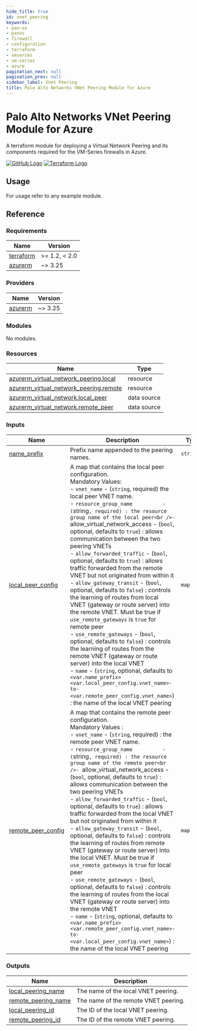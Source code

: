 ```yaml
---
hide_title: true
id: vnet_peering
keywords:
- pan-os
- panos
- firewall
- configuration
- terraform
- vmseries
- vm-series
- azure
pagination_next: null
pagination_prev: null
sidebar_label: Vnet Peering
title: Palo Alto Networks VNet Peering Module for Azure
---
```


# Palo Alto Networks VNet Peering Module for Azure

A terraform module for deploying a Virtual Network Peering and its components required for the VM-Series firewalls in Azure.

[![GitHub Logo](/img/view_on_github.png)](https://github.com/PaloAltoNetworks/terraform-azurerm-vmseries-modules/tree/main/examples/vnet_peering) [![Terraform Logo](/img/view_on_terraform_registry.png)](https://registry.terraform.io/modules/PaloAltoNetworks/vmseries-modules/azurerm/latest/examples/vnet_peering)

## Usage

For usage refer to any example module.

## Reference
<!-- BEGINNING OF PRE-COMMIT-TERRAFORM DOCS HOOK -->
### Requirements

| Name | Version |
|------|---------|
| <a name="requirement_terraform"></a> [terraform](#requirement\_terraform) | >= 1.2, < 2.0 |
| <a name="requirement_azurerm"></a> [azurerm](#requirement\_azurerm) | ~> 3.25 |

### Providers

| Name | Version |
|------|---------|
| <a name="provider_azurerm"></a> [azurerm](#provider\_azurerm) | ~> 3.25 |

### Modules

No modules.

### Resources

| Name | Type |
|------|------|
| [azurerm_virtual_network_peering.local](https://registry.terraform.io/providers/hashicorp/azurerm/latest/docs/resources/virtual_network_peering) | resource |
| [azurerm_virtual_network_peering.remote](https://registry.terraform.io/providers/hashicorp/azurerm/latest/docs/resources/virtual_network_peering) | resource |
| [azurerm_virtual_network.local_peer](https://registry.terraform.io/providers/hashicorp/azurerm/latest/docs/data-sources/virtual_network) | data source |
| [azurerm_virtual_network.remote_peer](https://registry.terraform.io/providers/hashicorp/azurerm/latest/docs/data-sources/virtual_network) | data source |

### Inputs

| Name | Description | Type | Default | Required |
|------|-------------|------|---------|:--------:|
| <a name="input_name_prefix"></a> [name\_prefix](#input\_name\_prefix) | Prefix name appended to the peering names. | `string` | `""` | no |
| <a name="input_local_peer_config"></a> [local\_peer\_config](#input\_local\_peer\_config) | A map that contains the local peer configuration.<br />Mandatory Values: <br />- `vnet_name`                   - (`string`, required) the local peer VNET name.<br />- `resource_group_name          - (`string`, required) : the resource group name of the local peer<br />- `allow\_virtual\_network\_access - (`bool`, optional, defaults to `true`) : allows communication between the two peering VNETs<br />- `allow_forwarded_traffic`     - (`bool`, optional, defaults to `true`) : allows traffic forwarded from the remote VNET but not originated from within it<br />- `allow_gateway_transit`       - (`bool`, optional, defaults to `false`) : controls the learning of routes from local VNET (gateway or route server) into the remote VNET. Must be true if `use_remote_gateways` is `true` for remote peer<br />- `use_remote_gateways`         - (`bool`, optional, defaults to `false`) : controls the learning of routes from the remote VNET (gateway or route server) into the local VNET<br />- `name`                        - (`string`, optional, defaults to `<var.name_prefix><var.local_peer_config.vnet_name>-to-<var.remote_peer_config.vnet_name>`) : the name of the local VNET peering | `map(any)` | n/a | yes |
| <a name="input_remote_peer_config"></a> [remote\_peer\_config](#input\_remote\_peer\_config) | A map that contains the remote peer configuration.<br />Mandatory Values :<br />- `vnet_name`                   - (`string`, required) : the remote peer VNET name.<br />- `resource_group_name          - (`string`, required) : the resource group name of the remote peer<br />- `allow\_virtual\_network\_access - (`bool`, optional, defaults to `true`) : allows communication between the two peering VNETs<br />- `allow_forwarded_traffic`     - (`bool`, optional, defaults to `true`) : allows traffic forwarded from the local VNET but not originated from within it<br />- `allow_gateway_transit`       - (`bool`, optional, defaults to `false`) : controls the learning of routes from remote VNET (gateway or route server) into the local VNET. Must be true if `use_remote_gateways` is `true` for local peer<br />- `use_remote_gateways`         - (`bool`, optional, defaults to `false`) : controls the learning of routes from the local VNET (gateway or route server) into the remote VNET<br />- `name`                        - (`string`, optional, defaults to `<var.name_prefix><var.remote_peer_config.vnet_name>-to-<var.local_peer_config.vnet_name>`) : the name of the local VNET peering | `map(any)` | n/a | yes |

### Outputs

| Name | Description |
|------|-------------|
| <a name="output_local_peering_name"></a> [local\_peering\_name](#output\_local\_peering\_name) | The name of the local VNET peering. |
| <a name="output_remote_peering_name"></a> [remote\_peering\_name](#output\_remote\_peering\_name) | The name of the remote VNET peering. |
| <a name="output_local_peering_id"></a> [local\_peering\_id](#output\_local\_peering\_id) | The ID of the local VNET peering. |
| <a name="output_remote_peering_id"></a> [remote\_peering\_id](#output\_remote\_peering\_id) | The ID of the remote VNET peering. |
<!-- END OF PRE-COMMIT-TERRAFORM DOCS HOOK -->